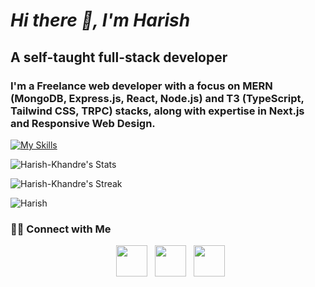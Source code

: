 # ***Hi there 👋, I'm Harish***

## A self-taught full-stack developer

### I'm a Freelance web developer with a focus on MERN (MongoDB, Express.js, React, Node.js) and T3 (TypeScript, Tailwind CSS, TRPC) stacks, along with expertise in Next.js and Responsive Web Design.

[![My Skills](https://skillicons.dev/icons?i=html,css,tailwind,js,ts,nodejs,bun,express,react,nextjs,mongodb,mysql,postgres,prisma,neovim)](https://skillicons.dev)

<!-- [<img src='https://cdn.jsdelivr.net/npm/simple-icons@3.0.1/icons/linkedin.svg' alt='linkedin' height='40'>](https://www.linkedin.com/in//harish-khandre//)  [<img src='https://cdn.jsdelivr.net/npm/simple-icons@3.0.1/icons/instagram.svg' alt='instagram' height='40'>](https://www.instagram.com/whoisharish_/)  -->


![Harish-Khandre's Stats](http://github-profile-summary-cards.vercel.app/api/cards/profile-details?username=Harish-Khandre&theme=github_dark)

![Harish-Khandre's Streak](https://github-readme-streak-stats.herokuapp.com/?user=Harish-Khandre&theme=github_dark&hide_border=false) 

![Harish](http://github-profile-summary-cards.vercel.app/api/cards/repos-per-language?username=Harish-Khandre&theme=github_dark)

<h3> 🤝🏻 Connect with Me </h3>

<p align="center">
&nbsp; <a href="https://twitter.com/khandreharish" target="_blank" rel="noopener noreferrer"><img src="https://img.icons8.com/plasticine/100/000000/twitter.png" width="50" /></a>   
&nbsp; <a href="https://www.linkedin.com/in/harish-khandre/" target="_blank" rel="noopener noreferrer"><img src="https://img.icons8.com/plasticine/100/000000/linkedin.png" width="50" /></a>
&nbsp; <a href="mailto:1.harishkhandre@gmail.com" target="_blank" rel="noopener noreferrer"><img src="https://img.icons8.com/plasticine/100/000000/gmail.png"  width="50" /></a>
</p>
